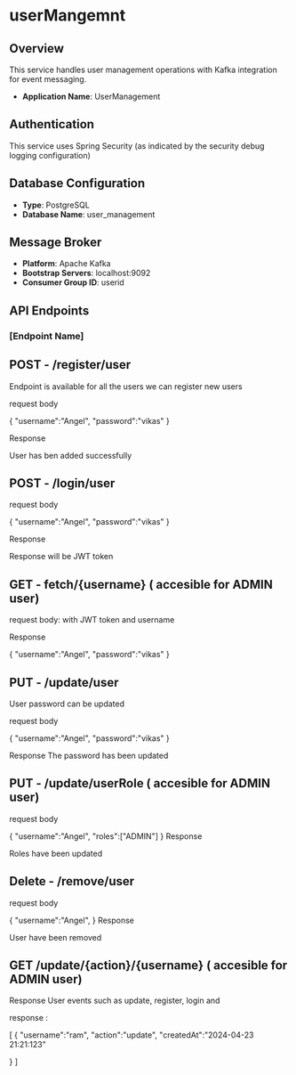 # userMangemnt


## Overview
This service handles user management operations with Kafka integration for event messaging.


- **Application Name**: UserManagement

## Authentication
This service uses Spring Security (as indicated by the security debug logging configuration)

## Database Configuration
- **Type**: PostgreSQL
- **Database Name**: user_management

## Message Broker
- **Platform**: Apache Kafka
- **Bootstrap Servers**: localhost:9092
- **Consumer Group ID**: userid

## API Endpoints

### [Endpoint Name]

## POST - /register/user

Endpoint is available for all the users we can register new users

request body

{
    "username":"Angel",
    "password":"vikas"
}

Response 

User has ben added successfully


## POST - /login/user

request body

{
    "username":"Angel",
    "password":"vikas"
}

Response 

Response will be JWT token

## GET - fetch/{username} ( accesible for ADMIN user)


request body: with JWT token and username

Response 

{
    "username":"Angel",
    "password":"vikas"
}
## PUT - /update/user

User password can be updated


request body

{
    "username":"Angel",
    "password":"vikas"
}

Response 
The 
password has been updated

## PUT - /update/userRole ( accesible for ADMIN user)

request body

{
    "username":"Angel",
    "roles":["ADMIN"]
}
Response

Roles have been updated

## Delete - /remove/user 

request body

{
    "username":"Angel",
}
Response

User have been removed

## GET /update/{action}/{username}  ( accesible for ADMIN user)

Response User events such as update, register, login and 

response :

[
{
"username":"ram",
"action":"update",
"createdAt":"2024-04-23 21:21:123"

}
]



